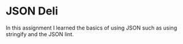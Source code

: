 JSON Deli
==============
In this assignment I learned the basics of using JSON such as using stringify and the JSON lint.